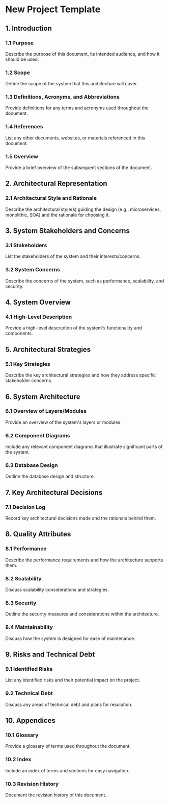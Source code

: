 # New Project Template

## 1. Introduction

### 1.1 Purpose
Describe the purpose of this document, its intended audience, and how it should be used.

### 1.2 Scope
Define the scope of the system that this architecture will cover.

### 1.3 Definitions, Acronyms, and Abbreviations
Provide definitions for any terms and acronyms used throughout the document.

### 1.4 References
List any other documents, websites, or materials referenced in this document.

### 1.5 Overview
Provide a brief overview of the subsequent sections of the document.

## 2. Architectural Representation

### 2.1 Architectural Style and Rationale
Describe the architectural style(s) guiding the design (e.g., microservices, monolithic, SOA) and the rationale for choosing it.

## 3. System Stakeholders and Concerns

### 3.1 Stakeholders
List the stakeholders of the system and their interests/concerns.

### 3.2 System Concerns
Describe the concerns of the system, such as performance, scalability, and security.

## 4. System Overview

### 4.1 High-Level Description
Provide a high-level description of the system's functionality and components.

## 5. Architectural Strategies

### 5.1 Key Strategies
Describe the key architectural strategies and how they address specific stakeholder concerns.

## 6. System Architecture

### 6.1 Overview of Layers/Modules
Provide an overview of the system's layers or modules.

### 6.2 Component Diagrams
Include any relevant component diagrams that illustrate significant parts of the system.

### 6.3 Database Design
Outline the database design and structure.

## 7. Key Architectural Decisions

### 7.1 Decision Log
Record key architectural decisions made and the rationale behind them.

## 8. Quality Attributes

### 8.1 Performance
Describe the performance requirements and how the architecture supports them.

### 8.2 Scalability
Discuss scalability considerations and strategies.

### 8.3 Security
Outline the security measures and considerations within the architecture.

### 8.4 Maintainability
Discuss how the system is designed for ease of maintenance.

## 9. Risks and Technical Debt

### 9.1 Identified Risks
List any identified risks and their potential impact on the project.

### 9.2 Technical Debt
Discuss any areas of technical debt and plans for resolution.

## 10. Appendices

### 10.1 Glossary
Provide a glossary of terms used throughout the document.

### 10.2 Index
Include an index of terms and sections for easy navigation.

### 10.3 Revision History
Document the revision history of this document.
